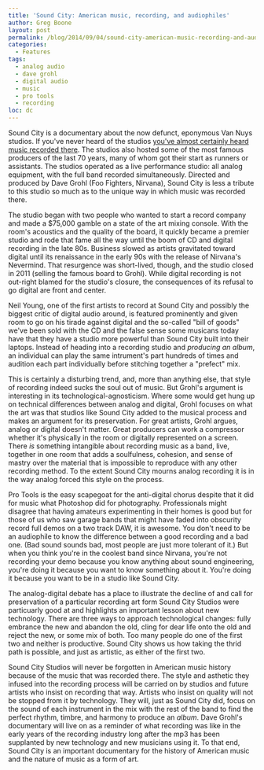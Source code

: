 ```yaml
---
title: 'Sound City: American music, recording, and audiophiles'
author: Greg Boone
layout: post
permalink: /blog/2014/09/04/sound-city-american-music-recording-and-audiophiles/
categories:
  - Features
tags:
  - analog audio
  - dave grohl
  - digital audio
  - music
  - pro tools
  - recording
loc: dc
---
```

Sound City is a documentary about the now defunct, eponymous Van Nuys studios. If you've never heard of the studios [you've almost certainly heard music recorded there][1]. The studios also hosted some of the most famous producers of the last 70 years, many of whom got their start as runners or assistants. The studios operated as a live performance studio: all analog equipment, with the full band recorded simultaneously. Directed and produced by Dave Grohl (Foo Fighters, Nirvana), Sound City is less a tribute to this studio so much as to the unique way in which music was recorded there.

The studio began with two people who wanted to start a record company and made a $75,000 gamble on a state of the art mixing console. With the room's acoustics and the quality of the board, it quickly became a premier studio and rode that fame all the way until the boom of CD and digital recording in the late 80s. Business slowed as artists gravitated toward digital until its renaissance in the early 90s with the release of Nirvana's Nevermind. That resurgence was short-lived, though, and the studio closed in 2011 (selling the famous board to Grohl). While digital recording is not out-right blamed for the studio's closure, the consequences of its refusal to go digital are front and center.

Neil Young, one of the first artists to record at Sound City and possibly the biggest critic of digital audio around, is featured prominently and given room to go on his tirade against digital and the so-called "bill of goods" we've been sold with the CD and the false sense some musicans today have that they have a studio more powerful than Sound City built into their laptops. Instead of heading into a recording studio and *producing an album*, an individual can play the same intrument's part hundreds of times and audition each part individually before stitching together a "prefect" mix.

This is certainly a disturbing trend, and, more than anything else, that style of recording indeed sucks the soul out of music. But Grohl's argument is interesting in its technological-agnosticism. Where some would get hung up on technical differences between analog and digital, Grohl focuses on what the art was that studios like Sound City added to the musical process and makes an argument for its preservation. For great artists, Grohl argues, analog or digital doesn't matter. Great producers can work a compressor whether it's physically in the room or digitally represented on a screen. There *is* something intangible about recording music as a band, live, together in one room that adds a soulfulness, cohesion, and sense of mastry over the material that is impossible to reproduce with any other recording method. To the extent Sound City mourns analog recording it is in the way analog forced this style on the process.

Pro Tools is the easy scapegoat for the anti-digital chorus despite that it did for music what Photoshop did for photography. Professionals might disagree that having amateurs experimenting in their homes is good but for those of us who saw garage bands that might have faded into obscurity record full demos on a two track DAW, it is awesome. You don't need to be an audiophile to know the difference between a good recording and a bad one. (Bad sound sounds bad, most people are just more tolerant of it.) But when you think you're in the coolest band since Nirvana, you're not recording your demo because you know anything about sound engineering, you're doing it because you want to know something about it. You're doing it because you want to be in a studio like Sound City.

The analog-digital debate has a place to illustrate the decline of and call for preservation of a particular recording art form Sound City Studios were particuarly good at and highlights an important lesson about new technology. There are three ways to approach technological changes: fully embrance the new and abandon the old, cling for dear life onto the old and reject the new, or some mix of both. Too many people do one of the first two and neither is productive. Sound City shows us how taking the thrid path is possible, and just as artistic, as either of the first two.

Sound City Studios will never be forgotten in American music history because of the music that was recorded there. The style and asthetic they infused into the recording process will be carried on by studios and future artists who insist on recording that way. Artists who insist on quality will not be stopped from it by technology. They will, just as Sound City did, focus on the sound of each instrument in the mix with the rest of the band to find the perfect rhythm, timbre, and harmony to produce an *album*. Dave Grohl's documentary will live on as a reminder of what recording was like in the early years of the recording industry long after the mp3 has been supplanted by new technology and new musicians using it. To that end, Sound City is an important documentary for the history of American music and the nature of music as a form of art.

 [1]: http://en.wikipedia.org/wiki/Sound_City_Studios#Discography
